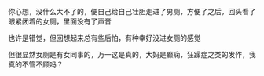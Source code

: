 你心想，没什么大不了的，便自己给自己壮胆走进了男厕，方便了之后，回头看了眼紧闭着的女厕，里面没有了声音

也许是错觉，但回想起来总有些后怕，有种幸好没进女厕的感觉

但很显然女厕是有女同事的，万一这是真的，大妈是癫痫，狂躁症之类的发作，我真的不管不顾吗？